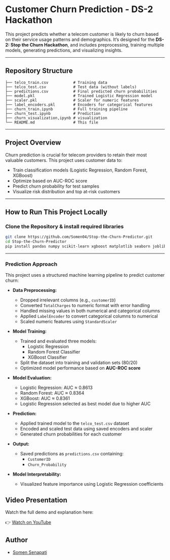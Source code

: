# Customer Churn Prediction - DS-2 Hackathon

This project predicts whether a telecom customer is likely to churn based on their service usage patterns and demographics. It’s designed for the **DS-2: Stop the Churn Hackathon**, and includes preprocessing, training multiple models, generating predictions, and visualizing insights.

---

## Repository Structure
```
├── telco_train.csv           # Training data
├── telco_test.csv            # Test data (without labels)
├── predictions.csv           # Final predicted churn probabilities
├── model.pkl                 # Trained Logistic Regression model
├── scaler.pkl                # Scaler for numeric features
├── label_encoders.pkl        # Encoders for categorical features
├── churn_train.ipynb         # Full training pipeline
├── churn_test.ipynb          # Prediction
├── churn_visualization,ipynb # visualization
└── README.md                 # This file
```

---

## Project Overview

Churn prediction is crucial for telecom providers to retain their most valuable customers. This project uses customer data to:

- Train classification models (Logistic Regression, Random Forest, XGBoost)
- Optimize based on AUC-ROC score
- Predict churn probability for test samples
- Visualize risk distribution and top at-risk customers

---

## How to Run This Project Locally

### Clone the Repository & install required libraries

```bash
git clone https://github.com/Somen04/Stop-the-Churn-Predictor.git
cd Stop-the-Churn-Predictor
pip install pandas numpy scikit-learn xgboost matplotlib seaborn joblib
```
---

### Prediction Approach

This project uses a structured machine learning pipeline to predict customer churn:

- **Data Preprocessing:**
  - Dropped irrelevant columns (e.g., `customerID`)
  - Converted `TotalCharges` to numeric format with error handling
  - Handled missing values in both numerical and categorical columns
  - Applied `LabelEncoder` to convert categorical columns to numerical
  - Scaled numeric features using `StandardScaler`

- **Model Training:**
  - Trained and evaluated three models:
    - Logistic Regression
    - Random Forest Classifier
    - XGBoost Classifier
  - Split the dataset into training and validation sets (80/20)
  - Optimized model performance based on **AUC-ROC score**

- **Model Evaluation:**
  - Logistic Regression: AUC ≈ 0.8613
  - Random Forest: AUC ≈ 0.8364
  - XGBoost: AUC ≈ 0.8361
  - Logistic Regression selected as best model due to higher AUC

- **Prediction:**
  - Applied trained model to the `telco_test.csv` dataset
  - Encoded and scaled test data using saved encoders and scaler
  - Generated churn probabilities for each customer

- **Output:**
  - Saved predictions as `predictions.csv` containing:
    - `CustomerID`
    - `Churn_Probability`

- **Model Interpretability:**
  - Visualized feature importance using Logistic Regression coefficients
  
##  Video Presentation

Watch the full demo and explanation here:

👉 [Watch on YouTube](https://youtu.be/_c9O3tzNFQ4?si=koOqyPo6JGXlnA54)

## Author

- [Somen Senapati](https://github.com/Somen04)

